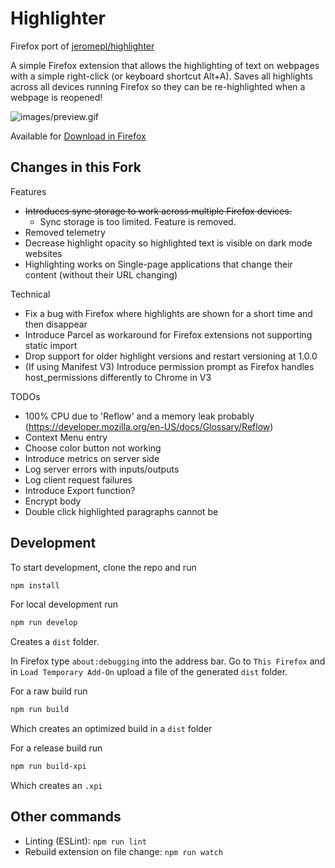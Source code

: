 # Highlighter

Firefox port of [jeromepl/highlighter](https://github.com/jeromepl/highlighter)

A simple Firefox extension that allows the highlighting of text on webpages with a simple right-click (or keyboard shortcut Alt+A). 
Saves all highlights across all devices running Firefox so they can be re-highlighted when a webpage is reopened!

![images/preview.gif](images/preview.gif)

Available for [Download in Firefox](https://addons.mozilla.org/en-US/firefox/addon/highlighter-by-resamvi)

## Changes in this Fork
Features
- ~~Introduces sync storage to work across multiple Firefox devices.~~
    - Sync storage is too limited. Feature is removed.
- Removed telemetry
- Decrease highlight opacity so highlighted text is visible on dark mode websites
- Highlighting works on Single-page applications that change their content (without their URL changing)

Technical
- Fix a bug with Firefox where highlights are shown for a short time and then disappear
- Introduce Parcel as workaround for Firefox extensions not supporting static import
- Drop support for older highlight versions and restart versioning at 1.0.0
- (If using Manifest V3) Introduce permission prompt as Firefox handles host_permissions differently to Chrome in V3

TODOs
- 100% CPU due to 'Reflow' and a memory leak probably (https://developer.mozilla.org/en-US/docs/Glossary/Reflow)
- Context Menu entry
- Choose color button not working
- Introduce metrics on server side
- Log server errors with inputs/outputs
- Log client request failures 
- Introduce Export function?
- Encrypt body
- Double click highlighted paragraphs cannot be 


## Development

To start development, clone the repo and run

```sh
npm install
```

For local development run
```sh
npm run develop
```
Creates a `dist` folder. 

In Firefox type `about:debugging` into the address bar. Go to `This Firefox` and in `Load Temporary Add-On` upload a file of the generated `dist` folder.

For a raw build run
```sh
npm run build
```
Which creates an optimized build in a `dist` folder


For a release build run
```sh
npm run build-xpi
```
Which creates an `.xpi` 

## Other commands

- Linting (ESLint): `npm run lint`
- Rebuild extension on file change: `npm run watch`
